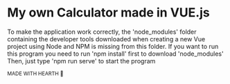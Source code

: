 # My own Calculator made in VUE.js
To make the application work correctly, the 'node_modules' folder containing the 
developer tools downloaded when creating a new Vue project using Node and 
NPM is missing from this folder. If you want to run this program you need to run 'npm install' first to download 'node_modules'<br>
Then, just type 'npm run serve' to start the program

<sub>MADE WITH HEARTH 🖤</sub>
